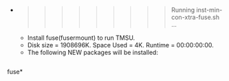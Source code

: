 * >>>>>>>>> Running inst-min-con-xtra-fuse.sh ...
  * Install fuse(fusermount) to run TMSU.
  * Disk size = 1908696K. Space Used = 4K. Runtime = 00:00:00:00.
  * The following NEW packages will be installed:
  ```bash
fuse*
  ```
